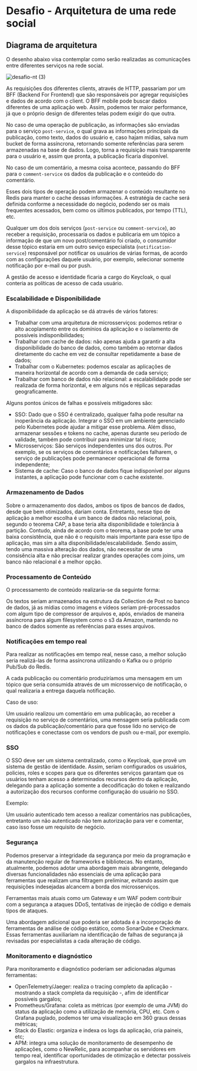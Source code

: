 # Desafio - Arquitetura de uma rede social

## Diagrama de arquitetura

O desenho abaixo visa contemplar como serão realizadas as comunicações entre diferentes serviços na rede social.

![desafio-nt (3)](https://github.com/renanpadilha/desafio-arq/assets/5349447/40b602fe-4f7c-410e-8aff-62c13f28e956)

As requisições dos diferentes clients, através de HTTP, passariam por um BFF (Backend For Frontend) que são responsáveis por agregar requisições e dados de acordo com o client. O BFF mobile pode buscar dados diferentes de uma aplicação web. Assim, podemos ter maior performance, já que o próprio design de diferentes telas podem exigir do que outra.

No caso de uma operação de publicação, as informações são enviadas para o serviço `post-service`, o qual grava as informações principais da publicação, como texto, dados do usuário e, caso hajam mídias, salva num bucket de forma assíncrona, retornando somente referências para serem armazenadas na base de dados. Logo, torna a requisição mais transparente para o usuário e, assim que pronta, a publicação ficaria disponível.

No caso de um comentário, a mesma coisa acontece, passando do BFF para o `comment-service` os dados da publicação e o conteúdo do comentário.

Esses dois tipos de operação podem armazenar o conteúdo resultante no Redis para manter o cache dessas informações. A estratégia de cache será definida conforme a necessidade do negócio, podendo ser os mais frequentes acessados, bem como os últimos publicados, por tempo (TTL), etc.

Qualquer um dos dois serviços (`post-service` ou `comment-service`), ao receber a requisição, processaria os dados e publicaria em um tópico a informação de que um novo post/comentário foi criado, o consumidor desse tópico estaria em um outro seviço especialista (`notification-service`) responsável por notificar os usuários de várias formas, de acordo com as configurações daquele usuário, por exemplo, selecionar somente notificação por e-mail ou por push.

A gestão de acesso e identidade ficaria a cargo do Keycloak, o qual conteria as políticas de acesso de cada usuário.

### Escalabilidade e Disponibilidade

A disponibilidade da aplicação se dá através de vários fatores:

- Trabalhar com uma arquitetura de microsserviços: podemos retirar o alto acoplamento entre os domínios da aplicação e o isolamento de possíveis indisponibilidades;
- Trabalhar com cache de dados: não apenas ajuda a garantir a alta disponibilidade do banco de dados, como também ao retornar dados diretamente do cache em vez de consultar repetidamente a base de dados;
- Trabalhar com o Kubernetes: podemos escalar as aplicações de maneira horizontal de acordo com a demanda de cada serviço;
- Trabalhar com banco de dados não relacional: a escalabilidade pode ser realizada de forma horizontal, e em alguns nós e réplicas separadas geograficamente.

Alguns pontos únicos de falhas e possíveis mitigadores são:

- SSO: Dado que o SSO é centralizado, qualquer falha pode resultar na inoperância da aplicação. Integrar o SSO em um ambiente gerenciado pelo Kubernetes pode ajudar a mitigar esse problema. Além disso, armazenar sessões e tokens no cache, apenas durante seu período de validade, também pode contribuir para minimizar tal risco;
- Microsserviços: São serviços independentes uns dos outros. Por exemplo, se os serviços de comentários e notificações falharem, o serviço de publicações pode permanecer operacional de forma independente;
- Sistema de cache: Caso o banco de dados fique indisponível por alguns instantes, a aplicação pode funcionar com o cache existente.

### Armazenamento de Dados

Sobre o armazenamento dos dados, ambos os tipos de bancos de dados, desde que bem otimizados, dariam conta. Entretanto, nesse tipo de aplicação a melhor escolha é um banco de dados não relacional, pois, segundo o teorema CAP, a base teria alta disponibilidade e tolerância à partição. Contudo, ainda de acordo com o teorema, a base pode ter uma baixa consistência, que não é o requisito mais importante para esse tipo de aplicação, mas sim a alta disponibilidade/escalabilidade. 
Sendo assim, tendo uma massiva alteração dos dados, não necessitar de uma consisência alta e não precisar realizar grandes operações com joins, um banco não relacional é a melhor opção.

### Processamento de Conteúdo

O processamento de conteúdo realizaria-se da seguinte forma: 

Os textos seriam armazenados na estrutura da Collection de Post no banco de dados, já as mídias como imagens e vídeos seriam pré-processados com algum tipo de compressor de arquivos e, após, enviados de maneira assíncrona para algum filesystem como o s3 da Amazon, mantendo no banco de dados somente as referências para esses arquivos.

### Notificações em tempo real

Para realizar as notificações em tempo real, nesse caso, a melhor solução seria realizá-las de forma assíncrona utilizando o Kafka ou o próprio Pub/Sub do Redis.

A cada publicação ou comentário produziríamos uma mensagem em um tópico que seria consumida através de um microsserviço de notificação, o qual realizaria a entrega daquela notificação.

Caso de uso:

Um usuário realizou um comentário em uma publicação, ao receber a requisição no serviço de comentários, uma mensagem seria publicada com os dados da publicação/comentário para que fosse lido no serviço de notificações e conectasse com os vendors de push ou e-mail, por exemplo.


### SSO

O SSO deve ser um sistema centralizado, como o Keycloak, que provê um sistema de gestão de identidade. Assim, seriam configurados os usuários, policies, roles e scopes para que os diferentes serviços garantam que os usuários tenham acesso a determinados recursos dentro da aplicação, delegando para a aplicação somente a decodificação do token e realizando a autorização dos recursos conforme configuração do usuário no SSO. 

Exemplo: 

Um usuário autenticado tem acesso a realizar comentários nas publicações, entretanto um não autenticado não tem autorização para ver e comentar, caso isso fosse um requisito de negócio.

### Segurança

Podemos preservar a integridade da segurança por meio da programação e da manutenção regular de frameworks e bibliotecas. No entanto, atualmente, podemos adotar uma abordagem mais abrangente, delegando diversas funcionalidades não essenciais de uma aplicação para ferramentas que realizam uma filtragem preliminar, evitando assim que requisições indesejadas alcancem a borda dos microsserviços.

Ferramentas mais atuais como um Gateway e um WAF podem contribuir com a segurança a ataques DDoS, tentativas de injeção de código e demais tipos de ataques. 

Uma abordagem adicional que poderia ser adotada é a incorporação de ferramentas de análise de código estático, como SonarQube e Checkmarx. Essas ferramentas auxiliariam na identificação de falhas de segurança já revisadas por especialistas a cada alteração de código.

### Monitoramento e diagnóstico

Para monitoramento e diagnóstico poderiam ser adicionadas algumas ferramentas: 

- OpenTelemetry/Jaeger: realiza o tracing completo da aplicação - mostrando a stack completa da requisição -, afim de identificar possíveis gargalos;
- Prometheus/Grafana: coleta as métricas (por exemplo de uma JVM) do status da aplicação como a utilização de memória, CPU, etc. Com o Grafana puglado, podemos ter uma visualização em 360 graus dessas métricas;
- Stack do Elastic: organiza e indexa os logs da aplicação, cria paineis, etc;
- APM: integra uma solução de monitoramento de desempenho de aplicações, como o NewRelic, para acompanhar os servidores em tempo real, identificar oportunidades de otimização e detectar possíveis gargalos na infraestrutura.
